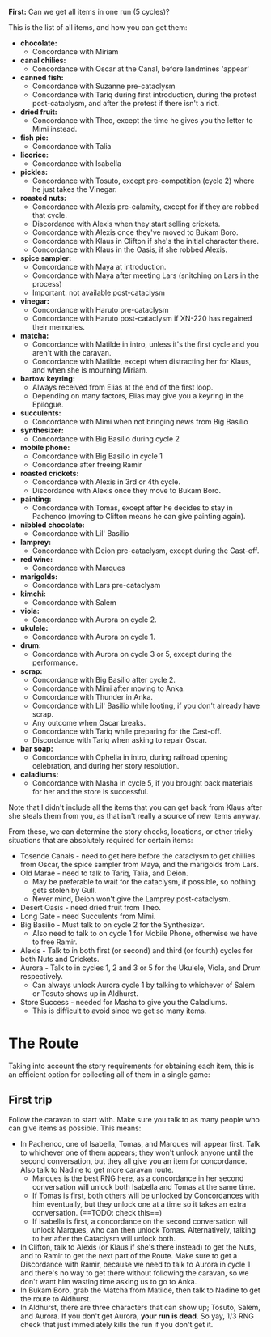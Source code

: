 **First:** Can we get all items in one run (5 cycles)?

This is the list of all items, and how you can get them:
- **chocolate:** 
    - Concordance with Miriam
- **canal chilies:** 
    - Concordance with Oscar at the Canal, before landmines 'appear'
- **canned fish:** 
    - Concordance with Suzanne pre-cataclysm
    - Concordance with Tariq during first introduction, during the protest post-cataclysm, and after the protest if there isn't a riot.
- **dried fruit:** 
    - Concordance with Theo, except the time he gives you the letter to Mimi instead.
- **fish pie:** 
    - Concordance with Talia
- **licorice:** 
    - Concordance with Isabella
- **pickles:** 
    - Concordance with Tosuto, except pre-competition (cycle 2) where he just takes the Vinegar.
- **roasted nuts:** 
    - Concordance with Alexis pre-calamity, except for if they are robbed that cycle.
    - Discordance with Alexis when they start selling crickets. 
    - Concordance with Alexis once they've moved to Bukam Boro.
    - Concordance with Klaus in Clifton if she's the initial character there.
    - Concordance with Klaus in the Oasis, if she robbed Alexis.
- **spice sampler:** 
    - Concordance with Maya at introduction. 
    - Concordance with Maya after meeting Lars (snitching on Lars in the process)
    - Important: not available post-cataclysm
- **vinegar:** 
    - Concordance with Haruto pre-cataclysm
    - Concordance with Haruto post-cataclysm if XN-220 has regained their memories.
- **matcha:** 
    - Concordance with Matilde in intro, unless it's the first cycle and you aren't with the caravan.
    - Concordance with Matilde, except when distracting her for Klaus, and when she is mourning Miriam.
- **bartow keyring:** 
    - Always received from Elias at the end of the first loop.
    - Depending on many factors, Elias may give you a keyring in the Epilogue.
- **succulents:** 
    - Concordance with Mimi when not bringing news from Big Basilio
- **synthesizer:** 
    - Concordance with Big Basilio during cycle 2
- **mobile phone:** 
    - Concordance with Big Basilio in cycle 1
    - Concordance after freeing Ramir
- **roasted crickets:** 
    - Concordance with Alexis in 3rd or 4th cycle.
    - Discordance with Alexis once they move to Bukam Boro.
- **painting:** 
    - Concordance with Tomas, except after he decides to stay in Pachenco (moving to Clifton means he can give painting again).
- **nibbled chocolate:** 
    - Concordance with Lil' Basilio
- **lamprey:** 
    - Concordance with Deion pre-cataclysm, except during the Cast-off.
- **red wine:** 
    - Concordance with Marques
- **marigolds:** 
    - Concordance with Lars pre-cataclysm
- **kimchi:** 
    - Concordance with Salem
- **viola:** 
    - Concordance with Aurora on cycle 2.
- **ukulele:** 
    - Concordance with Aurora on cycle 1.
- **drum:** 
    - Concordance with Aurora on cycle 3 or 5, except during the performance.
- **scrap:** 
    - Concordance with Big Basilio after cycle 2.
    - Concordance with Mimi after moving to Anka.
    - Concordance with Thunder in Anka.
    - Concordance with Lil' Basilio while looting, if you don't already have scrap.
    - Any outcome when Oscar breaks.
    - Concordance with Tariq while preparing for the Cast-off.
    - Discordance with Tariq when asking to repair Oscar.
- **bar soap:** 
    - Concordance with Ophelia in intro, during railroad opening celebration, and during her story resolution.
- **caladiums:** 
    - Concordance with Masha in cycle 5, if you brought back materials for her and the store is successful.

Note that I didn't include all the items that you can get back from Klaus after she steals them from you, as that isn't really a source of new items anyway.


From these, we can determine the story checks, locations, or other tricky situations that are absolutely required for certain items:
- Tosende Canals - need to get here before the cataclysm to get chillies from Oscar, the spice sampler from Maya, and the marigolds from Lars.
- Old Marae - need to talk to Tariq, Talia, and Deion.
    - May be preferable to wait for the cataclysm, if possible, so nothing gets stolen by Gull.
    - Never mind, Deion won't give the Lamprey post-cataclysm.
- Desert Oasis - need dried fruit from Theo.
- Long Gate - need Succulents from Mimi.
- Big Basilio - Must talk to on cycle 2 for the Synthesizer.
    - Also need to talk to on cycle 1 for Mobile Phone, otherwise we have to free Ramir.
- Alexis - Talk to in both first (or second) and third (or fourth) cycles for both Nuts and Crickets.
- Aurora - Talk to in cycles 1, 2 and 3 or 5 for the Ukulele, Viola, and Drum respectively.
    - Can always unlock Aurora cycle 1 by talking to whichever of Salem or Tosuto shows up in Aldhurst.
- Store Success - needed for Masha to give you the Caladiums.
    - This is difficult to avoid since we get so many items.


# The Route

Taking into account the story requirements for obtaining each item, this is an efficient option for collecting all of them in a single game:

## First trip
Follow the caravan to start with. Make sure you talk to as many people who can give items as possible. This means:
- In Pachenco, one of Isabella, Tomas, and Marques will appear first. Talk to whichever one of them appears; they won't unlock anyone until the second conversation, but they all give you an item for concordance. Also talk to Nadine to get more caravan route.
    - Marques is the best RNG here, as a concordance in her second conversation will unlock both Isabella and Tomas at the same time.
    - If Tomas is first, both others will be unlocked by Concordances with him eventually, but they unlock one at a time so it takes an extra conversation. (==TODO: check this==)
    - If Isabella is first, a concordance on the second conversation will unlock Marques, who can then unlock Tomas. Alternatively, talking to her after the Cataclysm will unlock both.
- In Clifton, talk to Alexis (or Klaus if she's there instead) to get the Nuts, and to Ramir to get the next part of the Route. Make sure to get a Discordance with Ramir, because we need to talk to Aurora in cycle 1 and there's no way to get there without following the caravan, so we don't want him wasting time asking us to go to Anka.
- In Bukam Boro, grab the Matcha from Matilde, then talk to Nadine to get the route to Aldhurst.
- In Aldhurst, there are three characters that can show up; Tosuto, Salem, and Aurora. If you don't get Aurora, **your run is dead**. So yay, 1/3 RNG check that just immediately kills the run if you don't get it.
